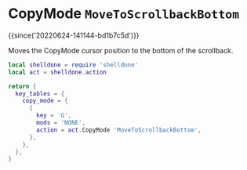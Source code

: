 # CopyMode `MoveToScrollbackBottom`

{{since('20220624-141144-bd1b7c5d')}}

Moves the CopyMode cursor position to the bottom of the scrollback.


```lua
local shelldone = require 'shelldone'
local act = shelldone.action

return {
  key_tables = {
    copy_mode = {
      {
        key = 'G',
        mods = 'NONE',
        action = act.CopyMode 'MoveToScrollbackBottom',
      },
    },
  },
}
```


